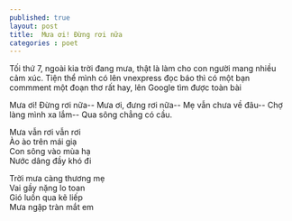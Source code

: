 ```yaml
---
published: true
layout: post
title:  Mưa ơi! Đừng rơi nữa
categories : poet
---
```


Tối thứ 7, ngoài kia trời đang mưa, thật là làm cho con người mang nhiều cảm xúc.
Tiện thể mình có lên vnexpress đọc báo thì có một bạn commment một đoạn thơ rất hay, lên Google tìm được toàn bài

Mưa ơi! Đừng rơi nữa--
Mưa ơi, đưng rơi nữa--
Mẹ vẫn chưa về đâu--
Chợ làng mình xa lắm--
Qua sông chẳng có cầu.</br>

Mưa vẫn rơi vẫn rơi</br>
Ào ào trên mái giạ</br>
Con sông vào mùa hạ</br>
Nước dâng đầy khó đi</br>

Trời mưa càng thương mẹ</br>
Vai gầy nặng lo toan</br>
Gió luồn qua kẽ liếp</br>
Mưa ngập tràn mắt em </br>
